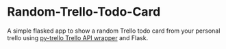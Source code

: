 # Random-Trello-Todo-Card

A simple flasked app to show a random Trello todo card from your personal trello using [py-trello Trello API wrapper](https://github.com/sarumont/py-trello) and Flask.
